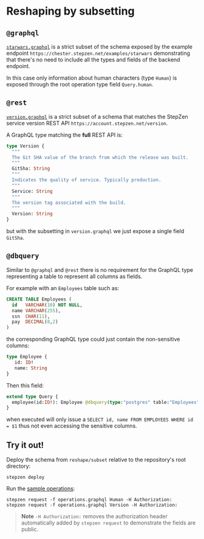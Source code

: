 # Reshaping by subsetting

## `@graphql`

[`starwars.graphql`](starwars.graphql) is a strict subset of the schema exposed by the example endpoint
`https://chester.stepzen.net/examples/starwars` demonstrating that there's no need
to include all the types and fields of the backend endpoint.

In this case only information about human characters (type `Human`) is exposed
through the root operation type field `Query.human`.

## `@rest`

[`version.graphql`](version.graphql) is a strict subset of a schema that matches the StepZen
service version REST API `https://account.stepzen.net/version`.

A GraphQL type matching the **full** REST API is:
```graphql
type Version {
  """
  The Git SHA value of the branch from which the release was built.
  """
  GitSha: String
  """
  Indicates the quality of service. Typically production.
  """
  Service: String
  """
  The version tag associated with the build.
  """
  Version: String
}
```
but with the subsetting in `version.graphql` we just expose a single field `GitSha`.

## `@dbquery`

Similar to `@graphql` and `@rest` there is no requirement for the GraphQL type
representing a table to represent all columns as fields.

For example with an `Employees` table such as:
```sql
CREATE TABLE Employees (
  id   VARCHAR(10) NOT NULL,
  name VARCHAR(255),
  ssn  CHAR(11),
  pay  DECIMAL(8,2)
)
```

the corresponding GraphQL type could just contain the non-sensitive columns:
```graphql
type Employee {
   id: ID!
   name: String
}
```

Then this field:
```graphql
extend type Query {
  employee(id:ID!): Employee @dbquery(type:"postgres" table:"Employees" configuration:"pgemps")
}
```
when executed will only issue a `SELECT id, name FROM EMPLOYEES WHERE id = $1`
thus not even accessing the sensitive columns.

## Try it out!

Deploy the schema from `reshape/subset` relative to the repository's root directory:

```
stepzen deploy
```

Run the [sample operations](operations.graphql):

```
stepzen request -f operations.graphql Human -H Authorization:
stepzen request -f operations.graphql Version -H Authorization:
```

> **Note**
> `-H Authorization:` removes the authorization header automatically added by `stepzen request` to demonstrate the fields are public.

